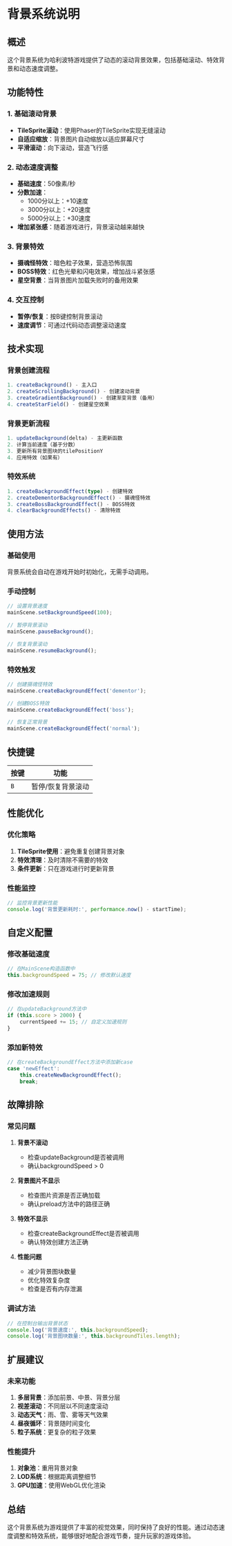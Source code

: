 # 背景系统说明

## 概述

这个背景系统为哈利波特游戏提供了动态的滚动背景效果，包括基础滚动、特效背景和动态速度调整。

## 功能特性

### 1. 基础滚动背景
- **TileSprite滚动**：使用Phaser的TileSprite实现无缝滚动
- **自适应缩放**：背景图片自动缩放以适应屏幕尺寸
- **平滑滚动**：向下滚动，营造飞行感

### 2. 动态速度调整
- **基础速度**：50像素/秒
- **分数加速**：
  - 1000分以上：+10速度
  - 3000分以上：+20速度
  - 5000分以上：+30速度
- **增加紧张感**：随着游戏进行，背景滚动越来越快

### 3. 背景特效
- **摄魂怪特效**：暗色粒子效果，营造恐怖氛围
- **BOSS特效**：红色光晕和闪电效果，增加战斗紧张感
- **星空背景**：当背景图片加载失败时的备用效果

### 4. 交互控制
- **暂停/恢复**：按B键控制背景滚动
- **速度调节**：可通过代码动态调整滚动速度

## 技术实现

### 背景创建流程
```typescript
1. createBackground() - 主入口
2. createScrollingBackground() - 创建滚动背景
3. createGradientBackground() - 创建渐变背景（备用）
4. createStarField() - 创建星空效果
```

### 背景更新流程
```typescript
1. updateBackground(delta) - 主更新函数
2. 计算当前速度（基于分数）
3. 更新所有背景图块的tilePositionY
4. 应用特效（如果有）
```

### 特效系统
```typescript
1. createBackgroundEffect(type) - 创建特效
2. createDementorBackgroundEffect() - 摄魂怪特效
3. createBossBackgroundEffect() - BOSS特效
4. clearBackgroundEffects() - 清除特效
```

## 使用方法

### 基础使用
背景系统会自动在游戏开始时初始化，无需手动调用。

### 手动控制
```typescript
// 设置背景速度
mainScene.setBackgroundSpeed(100);

// 暂停背景滚动
mainScene.pauseBackground();

// 恢复背景滚动
mainScene.resumeBackground();
```

### 特效触发
```typescript
// 创建摄魂怪特效
mainScene.createBackgroundEffect('dementor');

// 创建BOSS特效
mainScene.createBackgroundEffect('boss');

// 恢复正常背景
mainScene.createBackgroundEffect('normal');
```

## 快捷键

| 按键 | 功能 |
|------|------|
| `B` | 暂停/恢复背景滚动 |

## 性能优化

### 优化策略
1. **TileSprite使用**：避免重复创建背景对象
2. **特效清理**：及时清除不需要的特效
3. **条件更新**：只在游戏进行时更新背景

### 性能监控
```typescript
// 监控背景更新性能
console.log('背景更新耗时:', performance.now() - startTime);
```

## 自定义配置

### 修改基础速度
```typescript
// 在MainScene构造函数中
this.backgroundSpeed = 75; // 修改默认速度
```

### 修改加速规则
```typescript
// 在updateBackground方法中
if (this.score > 2000) {
    currentSpeed += 15; // 自定义加速规则
}
```

### 添加新特效
```typescript
// 在createBackgroundEffect方法中添加新case
case 'newEffect':
    this.createNewBackgroundEffect();
    break;
```

## 故障排除

### 常见问题

1. **背景不滚动**
   - 检查updateBackground是否被调用
   - 确认backgroundSpeed > 0

2. **背景图片不显示**
   - 检查图片资源是否正确加载
   - 确认preload方法中的路径正确

3. **特效不显示**
   - 检查createBackgroundEffect是否被调用
   - 确认特效创建方法正确

4. **性能问题**
   - 减少背景图块数量
   - 优化特效复杂度
   - 检查是否有内存泄漏

### 调试方法
```typescript
// 在控制台输出背景状态
console.log('背景速度:', this.backgroundSpeed);
console.log('背景图块数量:', this.backgroundTiles.length);
```

## 扩展建议

### 未来功能
1. **多层背景**：添加前景、中景、背景分层
2. **视差滚动**：不同层以不同速度滚动
3. **动态天气**：雨、雪、雾等天气效果
4. **昼夜循环**：背景随时间变化
5. **粒子系统**：更复杂的粒子效果

### 性能提升
1. **对象池**：重用背景对象
2. **LOD系统**：根据距离调整细节
3. **GPU加速**：使用WebGL优化渲染

## 总结

这个背景系统为游戏提供了丰富的视觉效果，同时保持了良好的性能。通过动态速度调整和特效系统，能够很好地配合游戏节奏，提升玩家的游戏体验。 